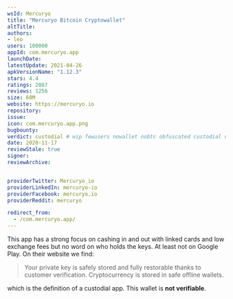 ```yaml
---
wsId: Mercuryo
title: "Mercuryo Bitcoin Cryptowallet"
altTitle: 
authors:
- leo
users: 100000
appId: com.mercuryo.app
launchDate: 
latestUpdate: 2021-04-26
apkVersionName: "1.12.3"
stars: 4.4
ratings: 2087
reviews: 1256
size: 60M
website: https://mercuryo.io
repository: 
issue: 
icon: com.mercuryo.app.png
bugbounty: 
verdict: custodial # wip fewusers nowallet nobtc obfuscated custodial nosource nonverifiable reproducible bounty defunct
date: 2020-11-17
reviewStale: true
signer: 
reviewArchive:


providerTwitter: Mercuryo_io
providerLinkedIn: mercuryo-io
providerFacebook: mercuryo.io
providerReddit: mercuryo

redirect_from:
  - /com.mercuryo.app/
---
```



This app has a strong focus on cashing in and out with linked cards and low
exchange fees but no word on who holds the keys. At least not on Google Play.
On their website we find:

> Your private key is safely stored and fully restorable thanks to customer
  verification. Cryptocurrency is stored in safe offline wallets.

which is the definition of a custodial app. This wallet is **not verifiable**.
